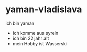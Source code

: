 # yaman-vladislava
ich bin yaman
- ich komme aus syrein
- ich bin 22 jahr alt 
- mein Hobby ist Wasserski

